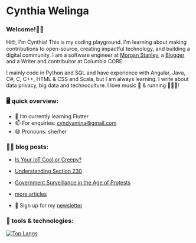 <!--**CynthiaWelinga/CynthiaWelinga** is a ✨ _special_ ✨ repository because its `README.md` (this file) appears on your GitHub profile.-->

# Cynthia Welinga

### Welcome!👋🏾 

<p> Hi🤓, I'm Cynthia! This is my coding playground. I'm learning about making contributions to open-source, creating impactful technology, and building a digital community. I am a software engineer at <a href="https://www.linkedin.com/in/cynthia-juma/">Morgan Stanley</a>, a <a href="https://cynthiawelinga.com/">Blogger</a> and a Writer and contribuitor at Columbia CORE. </p>
I mainly code in Python and SQL and have experience with Angular, Java, C#, C, C++, HTML & CSS and Scala, but I am always learning. I write about data privacy, big data and technoculture. I love music 🎼 & running 🏃🏾‍♀️!
 
### 🖥️ quick overview: 
- 🌱 I’m currently learning Flutter
- 📫 For enquiries: cyndyamina@gmail.com 
- 😄 Pronouns: she/her

### ✍🏾 blog posts:
- <a href="https://cynthiawelinga.com/is-your-iot-cool-or-creepy/">Is Your IoT Cool or Creepy?</a>
- <a href="https://cynthiawelinga.com/understanding-section-230/">Understanding Section 230</a>
- <a href="https://cynthiawelinga.com/218-2/">Government Surveillance in the Age of Protests</a>
- <a href="https://cynthiawelinga.com/tech-articles/">more articles</a>

- 💌 Sign up for my <a href="https://cynthiawelinga.com/subscribe/">newsletter</a>

### 🔧 tools & technologies:
[![Top Langs](https://github-readme-stats.vercel.app/api/top-langs/?username=CynthiaWelinga&layout=compact)](https://github.com/CynthiaWelinga/github-readme-stats)


